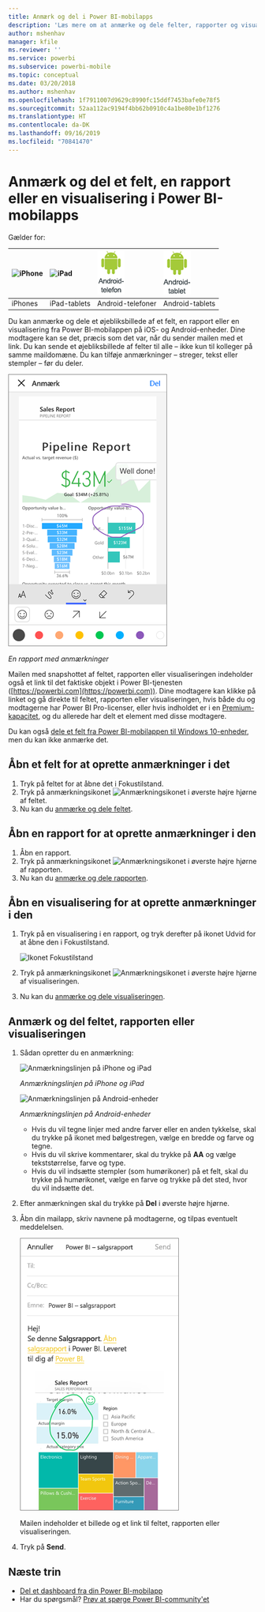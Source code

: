 ```yaml
---
title: Anmærk og del i Power BI-mobilapps
description: 'Læs mere om at anmærke og dele felter, rapporter og visualiseringer fra Microsoft Power BI-mobilappen til iOS og Android. '
author: mshenhav
manager: kfile
ms.reviewer: ''
ms.service: powerbi
ms.subservice: powerbi-mobile
ms.topic: conceptual
ms.date: 03/20/2018
ms.author: mshenhav
ms.openlocfilehash: 1f7911007d9629c8990fc15ddf7453bafe0e78f5
ms.sourcegitcommit: 52aa112ac9194f4bb62b0910c4a1be80e1bf1276
ms.translationtype: HT
ms.contentlocale: da-DK
ms.lasthandoff: 09/16/2019
ms.locfileid: "70841470"
---
```

# <a name="annotate-and-share-a-tile-report-or-visual-in-power-bi-mobile-apps"></a>Anmærk og del et felt, en rapport eller en visualisering i Power BI-mobilapps
Gælder for:

| ![iPhone](./media/mobile-annotate-and-share-a-tile-from-the-mobile-apps/iphone-logo-50-px.png) | ![iPad](./media/mobile-annotate-and-share-a-tile-from-the-mobile-apps/ipad-logo-50-px.png) | ![Android-telefon](./media/mobile-annotate-and-share-a-tile-from-the-mobile-apps/android-phone-logo-50-px.png) | ![Android-tablet](./media/mobile-annotate-and-share-a-tile-from-the-mobile-apps/android-tablet-logo-50-px.png) |
|:--- |:--- |:--- |:--- |
| iPhones |iPad-tablets |Android-telefoner |Android-tablets |

Du kan anmærke og dele et øjebliksbillede af et felt, en rapport eller en visualisering fra Power BI-mobilappen på iOS- og Android-enheder. Dine modtagere kan se det, præcis som det var, når du sender mailen med et link. Du kan sende et øjebliksbillede af felter til alle – ikke kun til kolleger på samme maildomæne. Du kan tilføje anmærkninger – streger, tekst eller stempler – før du deler.

![Rapport med anmærkninger](./media/mobile-annotate-and-share-a-tile-from-the-mobile-apps/power-bi-iphone-annotate.png)

*En rapport med anmærkninger*

Mailen med snapshottet af feltet, rapporten eller visualiseringen indeholder også et link til det faktiske objekt i Power BI-tjenesten ([https://powerbi.com](https://powerbi.com)). Dine modtagere kan klikke på linket og gå direkte til feltet, rapporten eller visualiseringen, hvis både du og modtagerne har Power BI Pro-licenser, eller hvis indholdet er i en [Premium-kapacitet](../../service-premium-what-is.md), og du allerede har delt et element med disse modtagere. 

Du kan også [dele et felt fra Power BI-mobilappen til Windows 10-enheder](mobile-windows-10-phone-app-get-started.md), men du kan ikke anmærke det.

## <a name="open-a-tile-for-annotating"></a>Åbn et felt for at oprette anmærkninger i det
1. Tryk på feltet for at åbne det i Fokustilstand.
2. Tryk på anmærkningsikonet ![Anmærkningsikonet](./././media/mobile-annotate-and-share-a-tile-from-the-mobile-apps/power-bi-ios-annotate-icon.png) i øverste højre hjørne af feltet.
3. Nu kan du [anmærke og dele feltet](mobile-annotate-and-share-a-tile-from-the-mobile-apps.md#annotate-and-share-the-tile-report-or-visual).

## <a name="open-a-report-for-annotating"></a>Åbn en rapport for at oprette anmærkninger i den
1. Åbn en rapport. 
2. Tryk på anmærkningsikonet ![Anmærkningsikonet](./././media/mobile-annotate-and-share-a-tile-from-the-mobile-apps/power-bi-ios-annotate-icon.png) i øverste højre hjørne af rapporten.
3. Nu kan du [anmærke og dele rapporten](mobile-annotate-and-share-a-tile-from-the-mobile-apps.md#annotate-and-share-the-tile-report-or-visual).

## <a name="open-a-visual-for-annotating"></a>Åbn en visualisering for at oprette anmærkninger i den
1. Tryk på en visualisering i en rapport, og tryk derefter på ikonet Udvid for at åbne den i Fokustilstand. 
   
    ![Ikonet Fokustilstand](./media/mobile-annotate-and-share-a-tile-from-the-mobile-apps/power-bi-ios-visual-focus-mode.png)
2. Tryk på anmærkningsikonet ![Anmærkningsikonet](./././media/mobile-annotate-and-share-a-tile-from-the-mobile-apps/power-bi-ios-annotate-icon.png) i øverste højre hjørne af visualiseringen.
3. Nu kan du [anmærke og dele visualiseringen](mobile-annotate-and-share-a-tile-from-the-mobile-apps.md#annotate-and-share-the-tile-report-or-visual).

## <a name="annotate-and-share-the-tile-report-or-visual"></a>Anmærk og del feltet, rapporten eller visualiseringen
1. Sådan opretter du en anmærkning:  
   
   ![Anmærkningslinjen på iPhone og iPad](./media/mobile-annotate-and-share-a-tile-from-the-mobile-apps/power-bi-ios-annotation-menu.png)
   
   *Anmærkningslinjen på iPhone og iPad*
   
   ![Anmærkningslinjen på Android-enheder](./media/mobile-annotate-and-share-a-tile-from-the-mobile-apps/power-bi-android-annotate-bar.png)
   
   *Anmærkningslinjen på Android-enheder*
   
   * Hvis du vil tegne linjer med andre farver eller en anden tykkelse, skal du trykke på ikonet med bølgestregen, vælge en bredde og farve og tegne.  
   * Hvis du vil skrive kommentarer, skal du trykke på **AA** og vælge tekststørrelse, farve og type.  
   * Hvis du vil indsætte stempler (som humørikoner) på et felt, skal du trykke på humørikonet, vælge en farve og trykke på det sted, hvor du vil indsætte det.   
2. Efter anmærkningen skal du trykke på **Del** i øverste højre hjørne.
3. Åbn din mailapp, skriv navnene på modtagerne, og tilpas eventuelt meddelelsen.  
   
   ![Rapport med anmærkning i mail](./media/mobile-annotate-and-share-a-tile-from-the-mobile-apps/power-bi-iphone-annotate-send.png)
   
   Mailen indeholder et billede og et link til feltet, rapporten eller visualiseringen. 
4. Tryk på **Send**.

## <a name="next-steps"></a>Næste trin
* [Del et dashboard fra din Power BI-mobilapp](mobile-share-dashboard-from-the-mobile-apps.md)
* Har du spørgsmål? [Prøv at spørge Power BI-community'et](http://community.powerbi.com/)

